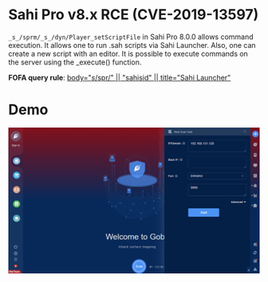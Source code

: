 # Sahi Pro v8.x RCE (CVE-2019-13597)

`_s_/sprm/_s_/dyn/Player_setScriptFile` in Sahi Pro 8.0.0 allows command execution. It allows one to run .sah scripts via Sahi Launcher. Also, one can create a new script with an editor. It is possible to execute commands on the server using the _execute() function.

**FOFA query rule**: [body="_s_/spr/" || "sahisid" || title="Sahi Launcher"](https://fofa.so/result?qbase64=Ym9keT0iX3NfL3Nwci8iIHx8ICJzYWhpc2lkIiB8fCB0aXRsZT0iU2FoaSBMYXVuY2hlciI%3D)

# Demo

![](Sahi_Pro_v8.x_RCE_CVE_2019_13597.gif)